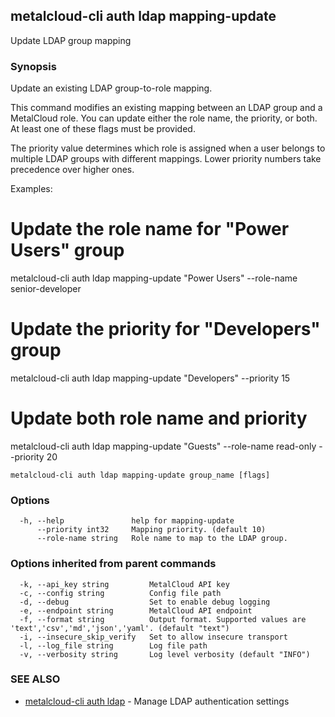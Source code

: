 ## metalcloud-cli auth ldap mapping-update

Update LDAP group mapping

### Synopsis

Update an existing LDAP group-to-role mapping.

This command modifies an existing mapping between an LDAP group and a MetalCloud role.
You can update either the role name, the priority, or both. At least one of these
flags must be provided.

The priority value determines which role is assigned when a user belongs to multiple
LDAP groups with different mappings. Lower priority numbers take precedence over
higher ones.

Examples:
  # Update the role name for "Power Users" group
  metalcloud-cli auth ldap mapping-update "Power Users" --role-name senior-developer
  
  # Update the priority for "Developers" group
  metalcloud-cli auth ldap mapping-update "Developers" --priority 15
  
  # Update both role name and priority
  metalcloud-cli auth ldap mapping-update "Guests" --role-name read-only --priority 20

```
metalcloud-cli auth ldap mapping-update group_name [flags]
```

### Options

```
  -h, --help               help for mapping-update
      --priority int32     Mapping priority. (default 10)
      --role-name string   Role name to map to the LDAP group.
```

### Options inherited from parent commands

```
  -k, --api_key string         MetalCloud API key
  -c, --config string          Config file path
  -d, --debug                  Set to enable debug logging
  -e, --endpoint string        MetalCloud API endpoint
  -f, --format string          Output format. Supported values are 'text','csv','md','json','yaml'. (default "text")
  -i, --insecure_skip_verify   Set to allow insecure transport
  -l, --log_file string        Log file path
  -v, --verbosity string       Log level verbosity (default "INFO")
```

### SEE ALSO

* [metalcloud-cli auth ldap](metalcloud-cli_auth_ldap.md)	 - Manage LDAP authentication settings

